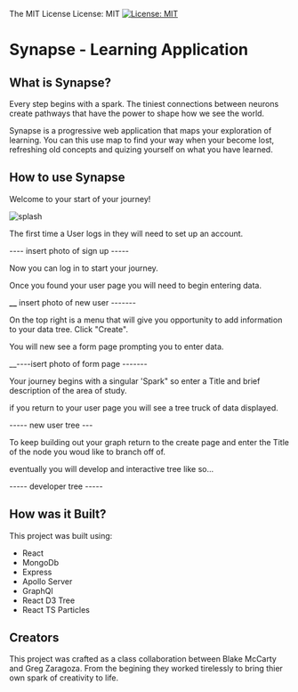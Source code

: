 The MIT License
License: MIT
[![License: MIT](https://img.shields.io/badge/License-MIT-yellow.svg)](https://opensource.org/licenses/MIT)

# Synapse - Learning Application

## What is Synapse?

Every step begins with a spark.
The tiniest connections between neurons create pathways that have the power to shape how we see the world.

Synapse is a progressive web application that maps your exploration of learning. You can this use map to find your way when your become lost, refreshing old concepts and quizing yourself on what you have learned.

## How to use Synapse

Welcome to your start of your journey!

![splash](https://user-images.githubusercontent.com/64717707/150196525-7490ea58-b38e-4d4a-9eff-366791700ffd.png)

The first time a User logs in they will need to set up an account.

---- insert photo of sign up -----

Now you can log in to start your journey.

Once you found your user page you will need to begin entering data.

**\_\_** insert photo of new user -------

On the top right is a menu that will give you opportunity to add information to your data tree. Click "Create".

You will new see a form page prompting you to enter data.

\_\_----isert photo of form page -------

Your journey begins with a singular 'Spark" so enter a Title and brief description of the area of study.

if you return to your user page you will see a tree truck of data displayed.

----- new user tree ---

To keep building out your graph return to the create page and enter the Title of the node you woud like to branch off of.

eventually you will develop and interactive tree like so...

----- developer tree -----

## How was it Built?

This project was built using:

- React
- MongoDb
- Express
- Apollo Server
- GraphQl
- React D3 Tree
- React TS Particles

## Creators

This project was crafted as a class collaboration between Blake McCarty and Greg Zaragoza.
From the begining they worked tirelessly to bring thier own spark of creativity to life.
